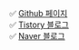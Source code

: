 ✅ [Github 페이지](https://jngsngjn.github.io)  
✅ [Tistory 블로그](https://jngsngjn.tistory.com)  
✅ [Naver 블로그](https://blog.naver.com/jngsngjn)
